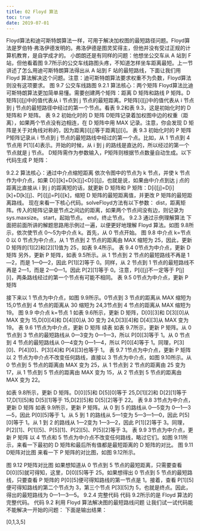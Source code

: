 ```yaml
---
title: 02 Floyd 算法
toc: true
date: 2019-07-01
---
```

Floyd算法和迪可斯特朗算法一样，可用于解决加权图的最短路径问题。Floyd算法是罗伯特·弗洛伊德发明的。弗洛伊德是图灵奖得主，但他并没有受过正规的计算机教育，是自学成才的。
小朗朗还是有同样的问题：他想坐公交车从 A 站到 F 站，但他看着图 9.7所示的公交车线路图头疼，不知道怎样坐车距离最短。上一节讲述了怎么用迪可斯特朗算法得出从 A 站到 F 站的最短路线，下面让我们用 Floyd 算法解决这个问题。注意：迪可斯特朗算法要求权重不为负数，Floyd算法则没有这项要求。
图 9.7 公交车线路图
9.2.1 算法核心：两个矩阵
Floyd算法比迪可斯特朗算法更加简单易懂。需要创建两个矩阵：距离 D 矩阵和路线 P 矩阵。D矩阵[i][j]中的值代表从 i 节点到 j 节点的最短距离。P矩阵[i][j]中的值代表从 i 节点到 j 节点的最短路径中经过的第一个节点。看表 9.2和表 9.3，这是初始化时的 D 矩阵和 P 矩阵。
表 9.2 初始化时的 D 矩阵
D矩阵记录着加权图中边的权重（距离），如果两个节点没有边相连，在 D 矩阵中用 MAX 记录。注意，你会发现 D 矩阵是关于对角线对称的，因为距离[i][j]等于距离[j][i]。
表 9.3 初始化时的 P 矩阵
P矩阵记录从 i 节点到 j 节点的最短路线中经过的第一个点。比如，从 1 节点到 4 节点用 P[1][4]表示。开始的时候，从 i 到 j 的路线是直达的，所以经过的第一个节点就是 j 节点。
D矩阵需作为参数输入，P矩阵则根据节点数量自动生成。以下代码生成 P 矩阵：

9.2.2 算法核心：通过中介点缩短距离
依次令图中的节点为 k 节点，并使 k 节点作为中介点，如果 D[i][k]+D[k][j]<D[i][j]，也就是说，如果由中介点到达 j 点的距离比直接从 i 到 j 的距离短的话，就更新 D 矩阵和 P 矩阵：D[i][j]=D[i][k]+D[k][j]、P[i][j]=P[i][k]，缩短 D 矩阵的最短距离值，并更改 P 矩阵的最短距离路线。
现在来看一下核心代码。solveFloyd方法有以下参数：
dist，距离矩阵。传入的矩阵记录是节点之间边的距离，如果两个节点间没有边，则记录为 sys.maxsize。
start，起始节点。
end，终止节点。
9.2.3 通过示例理解算法
下面把前面所讲的解题思路用示例过一遍，以便更好地理解 Floyd 算法。如图 9.8所示，依次使节点 0～5为中介点 k。首先，从 0 节点开始。
图 9.8 中介点 k=节点 0
以 0 节点为中介点，从 1 节点到 2 节点的距离由 MAX 缩短为 25，因此，更新 D 矩阵的[1][2]和[2][1]值为 25，如表 9.4所示。
表 9.4 0节点为中介点，更新 D 矩阵
另外，更新 P 矩阵，如表 9.5所示。从 1 节点到 2 节点的最短路线不再是 1—2，而是 1—0—2，因此 P[1][2]等于 0。同样，从 2 节点到 1 节点的最短路线不再是 2—1，而是 2—0—1。因此 P[2][1]等于 0。注意，P[i][j]不一定等于 P[j][i]，两条路线经过的第一个节点有可能不相同。
表 9.5 0节点为中介点，更新 P 矩阵


接下来以 1 节点为中介点，如图 9.9所示。0节点到 3 节点的距离从 MAX 缩短为 15,0节点到 4 节点的距离从 30 缩短为 24,3节点到 4 节点的距离从 MAX 缩短为 19。
图 9.9 中介点 k=节点 1
如表 9.6所示，更新 D 矩阵，D[0][3]和 D[3][0]从 MAX 变为 15,D[0][4]和 D[4][0]从 30 变为 24,D[3][4]和 D[4][3]从 MAX 变为 19。
表 9.6 1节点为中介点，更新 D 矩阵
续表
如表 9.7所示，更新 P 矩阵。从 0 节点到 3 节点的最短路线从 0—3变为 0—1—3，所以 P[0][3]等于 1。从 0 节点到 4 节点的最短路线从 0—4变为 0—1—4，所以 P[0][4]等于 1。同理，P[3][0]、P[4][0]、P[3][4]和 P[4][3]也等于 1。
表 9.7 1节点为中介点，更新 P 矩阵
以 2 节点为中介点不改变任何路线，直接以 3 节点为中介点，如图 9.10所示。从 0 节点到 5 节点的距离由 MAX 变为 25，从 1 节点到 2 节点的距离由 25 变为 17，从 1 节点到 5 节点的距离由 MAX 变为 15，从 2 节点到 5 节点的距离由 MAX 变为 22。


如表 9.8所示，更新 D 矩阵。D[0][5]和 D[5][0]等于 25,D[1][2]和 D[2][1]等于 17,D[1][5]和 D[5][1]等于 15,D[2][5]和 D[5][2]等于 22。
表 9.8 3节点为中介点，更新 D 矩阵
如表 9.9所示，更新 P 矩阵。从 0 到 5 的路线从 0—5变为 0—1—3—5，因此 P[0][5]等于 1。从 5 到 1 的路线从 5—1变为 5—3—1—0，因此 P[5][0]等于 1。从 1 到 2 的路线从 1—2变为 1—3—2，因此 P[1][2]等于 3。同理，P[2][1]、P[1][5]、P[5][1]、P[2][5]、P[5][2]等于 3。
表 9.9 3节点为中介点，更新 P 矩阵
以 4 节点和 5 节点为中介点不改变任何路线，略过它们。如图 9.11所示，来看一下最初的 D 矩阵和最后所有值都是最短距离的 D 矩阵的对比。
图 9.11 D矩阵对比图
来看一下 P 矩阵的对比图，如图 9.12所示。


图 9.12 P矩阵对比图
如果想知道从 0 节点到 5 节点的最短距离，只需要查看 D[0][5]就可得知，这里，D[0][5]等于 25。如果想得出 0 节点到 5 节点的最短路线，只要查看 P 矩阵的 P[0][5]便可得知路线的第一节点是 1。接着，查看 P[1][5]便可得知路线的第二个节点为 3，第三个节点 P[3][5]为 5，也就是终点。因此，得出的最短路线为 0—1—3—5。
9.2.4 完整代码
代码 9.2所示的是 Floyd 算法的完整代码。
代码 9.2 利用 Floyd 算法解决图的最短路线问题
让我们试一试代码能不能解决一开始的问题：
下面是输出结果：


[0,1,3,5]
